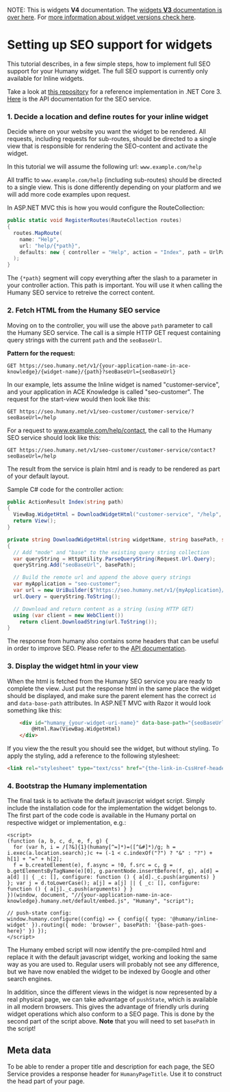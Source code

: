 NOTE: This is widgets **V4** documentation. The [widgets **V3** documentation is over here](https://github.com/Humany/humany-docs/tree/v3/seo). For [more information about widget versions check here](https://github.com/Humany/humany-docs/widgets/versions.md).
# Setting up SEO support for widgets
This tutorial describes, in a few simple steps, how to implement full SEO support for your Humany widget. The full SEO support is currently only available for Inline widgets.

Take a look at [this repository](https://github.com/Humany/humany-customer-seo) for a reference implementation in .NET Core 3.
[Here](api.md) is the API documentation for the SEO service.

### 1. Decide a location and define routes for your inline widget
Decide where on your website you want the widget to be rendered. All requests, including requests for sub-routes, should be directed to a single view that is responsible for rendering the SEO-content and activate the widget.

In this tutorial we will assume the following url: `www.example.com/help`

All traffic to `www.example.com/help` (including sub-routes) should be directed to a single view. This is done differently depending on your platform and we will add more code examples upon request.

In ASP.NET MVC this is how you would configure the RouteCollection:

```csharp
public static void RegisterRoutes(RouteCollection routes)
{
  routes.MapRoute(
    name: "Help",
    url: "help/{*path}",
    defaults: new { controller = "Help", action = "Index", path = UrlParameter.Optional }
  );
}
```
		
The `{*path}` segment will copy everything after the slash to a parameter in your controller action. This path is important. You will use it when calling the Humany SEO service to retreive the correct content.

### 2. Fetch HTML from the Humany SEO service
Moving on to the controller, you will use the above `path` parameter to call the Humany SEO service. The call is a simple HTTP GET request containing query strings with the current `path` and the `seoBaseUrl`.

**Pattern for the request:**
```
GET https://seo.humany.net/v1/{your-application-name-in-ace-knowledge}/{widget-name}/{path}?seoBaseUrl={seoBaseUrl}
```
In our example, lets assume the Inline widget is named "customer-service", and your application in ACE Knowledge is called "seo-customer". The request for the start-view would then look like this:
```
GET https://seo.humany.net/v1/seo-customer/customer-service/?seoBaseUrl=/help
```
For a request to www.example.com/help/contact, the call to the Humany SEO service should look like this:
```
GET https://seo.humany.net/v1/seo-customer/customer-service/contact?seoBaseUrl=/help
```
The result from the service is plain html and is ready to be rendered as part of your default layout.

Sample C# code for the controller action:
```csharp
public ActionResult Index(string path)
{
  ViewBag.WidgetHtml = DownloadWidgetHtml("customer-service", "/help", path);
  return View();
}

private string DownloadWidgetHtml(string widgetName, string basePath, string path)
{
  // Add "mode" and "base" to the existing query string collection
  var queryString = HttpUtility.ParseQueryString(Request.Url.Query);
  queryString.Add("seoBaseUrl", basePath);

  // Build the remote url and append the above query strings
  var myApplication = "seo-customer";
  var url = new UriBuilder($"https://seo.humany.net/v1/{myApplication}/{widgetName}/path");
  url.Query = queryString.ToString();

  // Download and return content as a string (using HTTP GET)
  using (var client = new WebClient())
    return client.DownloadString(url.ToString());
}
```

The response from humany also contains some headers that can be useful in order to improve SEO. Please refer to the [API documentation](api.md).

### 3. Display the widget html in your view
When the html is fetched from the Humany SEO service you are ready to complete the view. Just put the response html in the same place the widget should be displayed, and make sure the parent element has the correct `id` and `data-base-path` attributes. In ASP.NET MVC with Razor it would look something like this:
```aspx
	<div id="humany_{your-widget-uri-name}" data-base-path="{seoBaseUrl}">
		@Html.Raw(ViewBag.WidgetHtml)
	</div>
```
If you view the the result you should see the widget, but without styling. To apply the styling, add a reference to the following stylesheet:
```html
<link rel="stylesheet" type="text/css" href="{the-link-in-CssHref-header}" />
```


### 4. Bootstrap the Humany implementation
The final task is to activate the default javascript widget script. Simply include the installation code for the implementation the widget belongs to. The first part of the code code is available in the Humany portal on respective widget or implementation, e.g.:

	<script>
    (function (a, b, c, d, e, f, g) {
      for (var h, i = /[?&]{1}(humany[^=]*)=([^&#]*)/g; h = i.exec(a.location.search);)c += (-1 < c.indexOf("?") ? "&" : "?") + h[1] + "=" + h[2];
      f = b.createElement(e), f.async = !0, f.src = c, g = b.getElementsByTagName(e)[0], g.parentNode.insertBefore(f, g), a[d] = a[d] || { _c: [], configure: function () { a[d]._c.push(arguments) } }; var j = d.toLowerCase(); a[j] = a[j] || { _c: [], configure: function () { a[j]._c.push(arguments) } }
    })(window, document, "//{your-application-name-in-ace-knowledge}.humany.net/default/embed.js", "Humany", "script");

    // push-state config:
    window.humany.configure((config) => { config({ type: '@humany/inline-widget' }).routing({ mode: 'browser', basePath: '{base-path-goes-here}' }) });
	</script>
		
The Humany embed script will now identify the pre-compiled html and replace it with the default javascript widget, working and looking the same way as you are used to. Regular users will probably not see any difference, but we have now enabled the widget to be indexed by Google and other search engines.

In addition, since the different views in the widget is now represented by a real physical page, we can take advantage of `pushState`, which is available in all modern browsers. This gives the advantage of friendly urls during widget operations which also conform to a SEO page. This is done by the second part of the script above. **Note** that you will need to set `basePath` in the script!

## Meta data
To be able to render a proper title and description for each page, the SEO Service provides a response header for `HumanyPageTitle`. Use it to construct the head part of your page.
